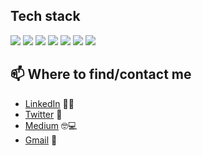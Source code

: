 ## Tech stack
![](https://badgen.net/badge/Code/Python/cyan?icon=https://simpleicons.org/icons/python.svg?color=white)
![](https://badgen.net/badge/Code/C++/cyan?icon=github)
![](https://badgen.net/badge/Library/Pytorch/cyan?icon=github)
![](https://badgen.net/badge/Tools/pandas/cyan?icon=github)
![](https://badgen.net/badge/Tools/numpy/cyan?icon=github)
![](https://badgen.net/badge/Tools/matplotlib/cyan?icon=github)
![](https://badgen.net/badge/Tools/AdobeXD/cyan?icon=github)




## 📫 Where to find/contact me
- [LinkedIn](https://www.linkedin.com/in/nvsyashwanth/) 👨💼
- [Twitter](https://twitter.com/YashwanthNvs) 🐤
- [Medium](https://medium.com/@nvsyashwanth) 🤓💻
- [Gmail](mailto:nvsyashwanth338@gmail.com) 💌
  
  
  

